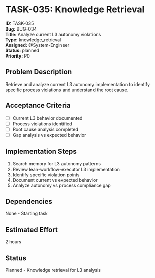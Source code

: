 # TASK-035: Knowledge Retrieval

**ID:** TASK-035  
**Bug:** BUG-034  
**Title:** Analyze current L3 autonomy violations  
**Type:** knowledge_retrieval  
**Assigned:** @System-Engineer  
**Status:** planned  
**Priority:** P0  

## Problem Description
Retrieve and analyze current L3 autonomy implementation to identify specific process violations and understand the root cause.

## Acceptance Criteria
- [ ] Current L3 behavior documented
- [ ] Process violations identified
- [ ] Root cause analysis completed
- [ ] Gap analysis vs expected behavior

## Implementation Steps
1. Search memory for L3 autonomy patterns
2. Review lean-workflow-executor L3 implementation
3. Identify specific violation points
4. Document current vs expected behavior
5. Analyze autonomy vs process compliance gap

## Dependencies
None - Starting task

## Estimated Effort
2 hours

## Status
Planned - Knowledge retrieval for L3 analysis